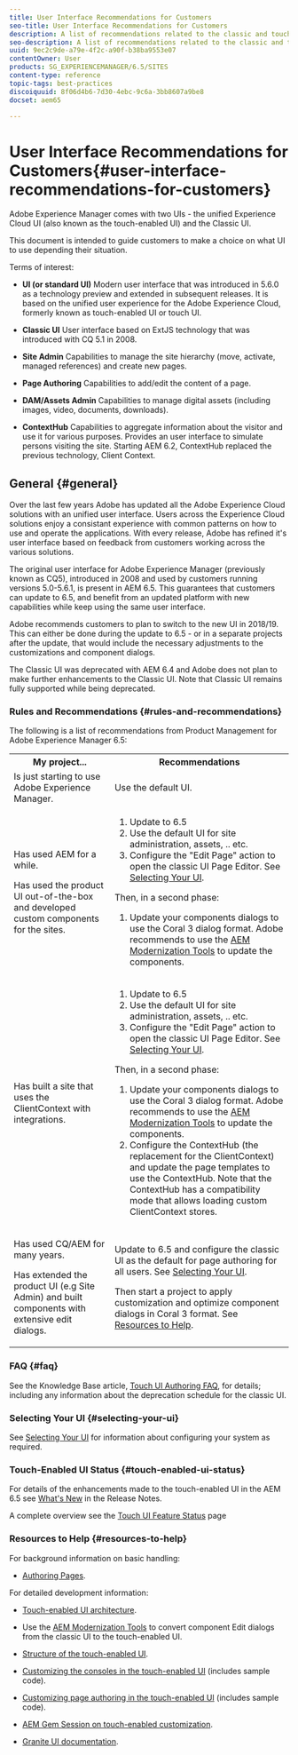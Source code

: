 ```yaml
---
title: User Interface Recommendations for Customers
seo-title: User Interface Recommendations for Customers
description: A list of recommendations related to the classic and touch-optimized user interfaces.
seo-description: A list of recommendations related to the classic and touch-optimized user interfaces.
uuid: 9ec2c9de-a79e-4f2c-a90f-b38ba9553e07
contentOwner: User
products: SG_EXPERIENCEMANAGER/6.5/SITES
content-type: reference
topic-tags: best-practices
discoiquuid: 8f06d4b6-7d30-4ebc-9c6a-3bb8607a9be8
docset: aem65

---
```


# User Interface Recommendations for Customers{#user-interface-recommendations-for-customers}

Adobe Experience Manager comes with two UIs - the unified Experience Cloud UI (also known as the touch-enabled UI) and the Classic UI.

This document is intended to guide customers to make a choice on what UI to use depending their situation.

Terms of interest:

* **UI (or standard UI)**
  Modern user interface that was introduced in 5.6.0 as a technology preview and extended in subsequent releases. It is based on the unified user experience for the Adobe Experience Cloud, formerly known as touch-enabled UI or touch UI.

* **Classic UI**
  User interface based on ExtJS technology that was introduced with CQ 5.1 in 2008.

* **Site Admin**
  Capabilities to manage the site hierarchy (move, activate, managed references) and create new pages.

* **Page Authoring**
  Capabilities to add/edit the content of a page.

* **DAM/Assets Admin**
  Capabilities to manage digital assets (including images, video, documents, downloads).

* **ContextHub**
  Capabilities to aggregate information about the visitor and use it for various purposes. Provides an user interface to simulate persons visiting the site. Starting AEM 6.2, ContextHub replaced the previous technology, Client Context.

## General {#general}

Over the last few years Adobe has updated all the Adobe Experience Cloud solutions with an unified user interface. Users across the Experience Cloud solutions enjoy a consistant experience with common patterns on how to use and operate the applications. With every release, Adobe has refined it's user interface based on feedback from customers working across the various solutions.

The original user interface for Adobe Experience Manager (previously known as CQ5), introduced in 2008 and used by customers running versions 5.0-5.6.1, is present in AEM 6.5. This guarantees that customers can update to 6.5, and benefit from an updated platform with new capabilities while keep using the same user interface.

Adobe recommends customers to plan to switch to the new UI in 2018/19. This can either be done during the update to 6.5 - or in a separate projects after the update, that would include the necessary adjustments to the customizations and component dialogs.

The Classic UI was deprecated with AEM 6.4 and Adobe does not plan to make further enhancements to the Classic UI. Note that Classic UI remains fully supported while being deprecated.

### Rules and Recommendations {#rules-and-recommendations}

The following is a list of recommendations from Product Management for Adobe Experience Manager 6.5:

<table>
 <tbody>
  <tr>
   <th>My project...</th>
   <th>Recommendations</th>
  </tr>
  <tr>
   <td>Is just starting to use Adobe Experience Manager.</td>
   <td>Use the default UI.</td>
  </tr>
  <tr>
   <td><p>Has used AEM for a while.</p> <p>Has used the product UI out-of-the-box and developed custom components for the sites.<br /> </p> </td>
   <td>
    <ol>
     <li>Update to 6.5</li>
     <li>Use the default UI for site administration, assets, .. etc.<br /> </li>
     <li>Configure the "Edit Page" action to open the classic UI Page Editor. See <a href="#selecting-your-ui">Selecting Your UI</a>.</li>
    </ol> <p>Then, in a second phase:</p>
    <ol>
     <li>Update your components dialogs to use the Coral 3 dialog format. Adobe recommends to use the <a href="/help/sites-developing/modernization-tools.md">AEM Modernization Tools</a> to update the components.</li>
    </ol> </td>
  </tr>
  <tr>
   <td>Has built a site that uses the ClientContext with integrations.<br /> </td>
   <td>
    <ol>
     <li>Update to 6.5</li>
     <li>Use the default UI for site administration, assets, .. etc.</li>
     <li>Configure the "Edit Page" action to open the classic UI Page Editor. See <a href="#selecting-your-ui">Selecting Your UI</a>.</li>
    </ol> <p>Then, in a second phase:</p>
    <ol>
     <li>Update your components dialogs to use the Coral 3 dialog format. Adobe recommends to use the <a href="/help/sites-developing/modernization-tools.md">AEM Modernization Tools</a> to update the components.</li>
     <li>Configure the ContextHub (the replacement for the ClientContext) and update the page templates to use the ContextHub. Note that the ContextHub has a compatibility mode that allows loading custom ClientContext stores.</li>
    </ol> </td>
  </tr>
  <tr>
   <td><p>Has used CQ/AEM for many years.</p> <p>Has extended the product UI (e.g Site Admin) and built components with extensive edit dialogs.</p> </td>
   <td><p>Update to 6.5 and configure the classic UI as the default for page authoring for all users. See <a href="#selecting-your-ui">Selecting Your UI</a>.</p> <p>Then start a project to apply customization and optimize component dialogs in Coral 3 format. See <a href="#resources-to-help">Resources to Help</a>.<br /> </p> </td>
  </tr>
 </tbody>
</table>

### FAQ {#faq}

See the Knowledge Base article, [Touch UI Authoring FAQ](https://helpx.adobe.com/experience-manager/kb/index/touchui_faq.html), for details; including any information about the deprecation schedule for the classic UI.

### Selecting Your UI {#selecting-your-ui}

See [Selecting Your UI](/help/sites-authoring/select-ui.md) for information about configuring your system as required.

### Touch-Enabled UI Status {#touch-enabled-ui-status}

For details of the enhancements made to the touch-enabled UI in the AEM 6.5 see [What's New](/help/release-notes/release-notes.md#what-s-new) in the Release Notes.

A complete overview see the [Touch UI Feature Status](/help/release-notes/touch-ui-features-status.md) page

### Resources to Help {#resources-to-help}

For background information on basic handling:

* [Authoring Pages](/help/sites-authoring/page-authoring.md).

For detailed development information:

* [Touch-enabled UI architecture](/help/sites-developing/touch-ui-concepts.md).
* Use the [AEM Modernization Tools](/help/sites-developing/modernization-tools.md) to convert component Edit dialogs from the classic UI to the touch-enabled UI.

* [Structure of the touch-enabled UI](/help/sites-developing/touch-ui-structure.md).

* [Customizing the consoles in the touch-enabled UI](/help/sites-developing/customizing-consoles-touch.md) (includes sample code).

* [Customizing page authoring in the touch-enabled UI](/help/sites-developing/customizing-page-authoring-touch.md) (includes sample code).

* [AEM Gem Session on touch-enabled customization](https://docs.adobe.com/content/ddc/en/gems/user-interface-customization-for-aem-6.html).
* [Granite UI documentation](https://helpx.adobe.com/experience-manager/6-5/sites/developing/using/reference-materials/granite-ui/api/index.html).


